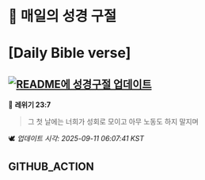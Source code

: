 # 🙏 매일의 성경 구절
# [Daily Bible verse]
## [![README에 성경구절 업데이트](https://github.com/DONGSUKA/first_test/actions/workflows/update-readme-bible.yml/badge.svg)](https://github.com/DONGSUKA/first_test/actions/workflows/update-readme-bible.yml)
<!-- START_BIBLE_VERSE -->
📖 **레위기 23:7**
> 그 첫 날에는 너희가 성회로 모이고 아무 노동도 하지 말지며

🕊️ _업데이트 시각: 2025-09-11 06:07:41 KST_
  <!-- END_BIBLE_VERSE -->
## GITHUB_ACTION
